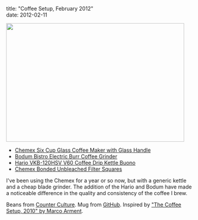 title: "Coffee Setup, February 2012"  
date: 2012-02-11

<img src="/images/coffee.jpg" width="480" height="320" />

  * [Chemex Six Cup Glass Coffee Maker with Glass Handle][chemex]
  * [Bodum Bistro Electric Burr Coffee Grinder][grinder]
  * [Hario VKB-120HSV V60 Coffee Drip Kettle Buono][kettle]
  * [Chemex Bonded Unbleached Filter Squares][filter]

  [chemex]:  http://www.amazon.com/Chemex-Glass-Coffee-Maker-Handle/dp/B0036YFTO4
  [filter]:  http://www.amazon.com/Chemex-Coffee-Filters-Unbleached-Squares/dp/B0000CF3HB/
  [grinder]: http://www.amazon.com/Bodum-Bistro-Electric-Coffee-Grinder/dp/B0043095WW/
  [kettle]:  http://www.amazon.com/Hario-VKB-120HSV-Coffee-Kettle-Buono/dp/B000IGOXLS/

I've been using the Chemex for a year or so now, but with a generic kettle and a cheap
blade grinder. The addition of the Hario and Bodum have made a noticeable difference
in the quality and consistency of the coffee I brew.

Beans from [Counter Culture][counter]. Mug from [GitHub][github]. Inspired by
["The Coffee Setup, 2010" by Marco Arment][marco].

  [counter]: http://counterculturecoffee.com/
  [github]:  http://shop.github.com/products/github-mug
  [marco]:   http://www.marco.org/2010/06/16/the-coffee-setup-2010-i-own-a-lot-of-ways-to
